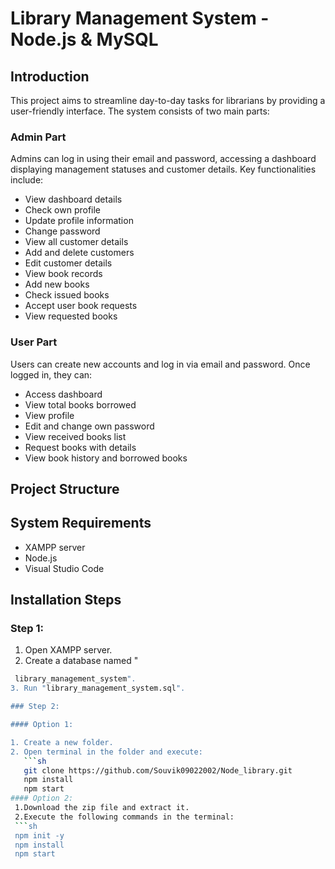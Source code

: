 # Library Management System - Node.js & MySQL

## Introduction

This project aims to streamline day-to-day tasks for librarians by providing a user-friendly interface. The system consists of two main parts:

### Admin Part

Admins can log in using their email and password, accessing a dashboard displaying management statuses and customer details. Key functionalities include:

- View dashboard details
- Check own profile
- Update profile information
- Change password
- View all customer details
- Add and delete customers
- Edit customer details
- View book records
- Add new books
- Check issued books
- Accept user book requests
- View requested books

### User Part

Users can create new accounts and log in via email and password. Once logged in, they can:

- Access dashboard
- View total books borrowed
- View profile
- Edit and change own password
- View received books list
- Request books with details
- View book history and borrowed books

## Project Structure


## System Requirements

- XAMPP server
- Node.js
- Visual Studio Code

## Installation Steps

### Step 1:

1. Open XAMPP server.
2. Create a database named "
```sh 
 library_management_system".
3. Run "library_management_system.sql".

### Step 2:

#### Option 1:

1. Create a new folder.
2. Open terminal in the folder and execute:
   ```sh
   git clone https://github.com/Souvik09022002/Node_library.git
   npm install
   npm start
#### Option 2:
 1.Download the zip file and extract it.
 2.Execute the following commands in the terminal:
 ```sh
 npm init -y
 npm install
 npm start
